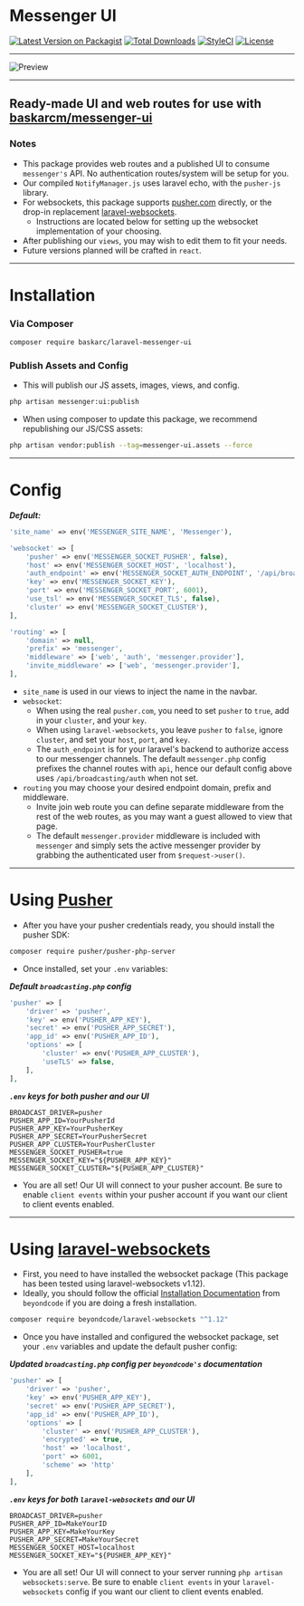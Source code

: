 # Messenger UI

[![Latest Version on Packagist][ico-version]][link-packagist]
[![Total Downloads][ico-downloads]][link-downloads]
[![StyleCI][ico-styleci]][link-styleci]
[![License][ico-license]][link-license]

---

![Preview](https://raw.githubusercontent.com/RTippin/messenger/1.x/docs/images/image1.png?raw=true)

---

## Ready-made UI and web routes for use with [baskarcm/messenger-ui][link-messenger]

### Notes
- This package provides web routes and a published UI to consume `messenger's` API. No authentication routes/system will be setup for you.
- Our compiled `NotifyManager.js` uses laravel echo, with the `pusher-js` library. 
- For websockets, this package supports [pusher.com][link-pusher] directly, or the drop-in replacement [laravel-websockets][link-laravel-websockets].
  - Instructions are located below for setting up the websocket implementation of your choosing.
- After publishing our `views`, you may wish to edit them to fit your needs.
- Future versions planned will be crafted in `react`.

---

# Installation

### Via Composer

``` bash
composer require baskarc/laravel-messenger-ui
```

### Publish Assets and Config
- This will publish our JS assets, images, views, and config.
```bash
php artisan messenger:ui:publish
```
- When using composer to update this package, we recommend republishing our JS/CSS assets:
```bash
php artisan vendor:publish --tag=messenger-ui.assets --force
```

---

# Config

***Default:***

```php
'site_name' => env('MESSENGER_SITE_NAME', 'Messenger'),

'websocket' => [
    'pusher' => env('MESSENGER_SOCKET_PUSHER', false),
    'host' => env('MESSENGER_SOCKET_HOST', 'localhost'),
    'auth_endpoint' => env('MESSENGER_SOCKET_AUTH_ENDPOINT', '/api/broadcasting/auth'),
    'key' => env('MESSENGER_SOCKET_KEY'),
    'port' => env('MESSENGER_SOCKET_PORT', 6001),
    'use_tsl' => env('MESSENGER_SOCKET_TLS', false),
    'cluster' => env('MESSENGER_SOCKET_CLUSTER'),
],

'routing' => [
    'domain' => null,
    'prefix' => 'messenger',
    'middleware' => ['web', 'auth', 'messenger.provider'],
    'invite_middleware' => ['web', 'messenger.provider'],
],
```
- `site_name` is used in our views to inject the name in the navbar.
- `websocket`:
  - When using the real `pusher.com`, you need to set `pusher` to `true`, add in your `cluster`, and your `key`.
  - When using `laravel-websockets`, you leave `pusher` to `false`, ignore `cluster`, and set your `host`, `port`, and `key`.
  - The `auth_endpoint` is for your laravel's backend to authorize access to our messenger channels. The default `messenger.php` config prefixes the channel routes with `api`, hence our default config above uses `/api/broadcasting/auth` when not set.
- `routing` you may choose your desired endpoint domain, prefix and middleware.
  - Invite join web route you can define separate middleware from the rest of the web routes, as you may want a guest allowed to view that page.
  - The default `messenger.provider` middleware is included with `messenger` and simply sets the active messenger provider by grabbing the authenticated user from `$request->user()`.

---

# Using [Pusher][link-pusher]
- After you have your pusher credentials ready, you should install the pusher SDK:

```bash
composer require pusher/pusher-php-server
```

- Once installed, set your `.env` variables:

***Default `broadcasting.php` config***

```php
'pusher' => [
    'driver' => 'pusher',
    'key' => env('PUSHER_APP_KEY'),
    'secret' => env('PUSHER_APP_SECRET'),
    'app_id' => env('PUSHER_APP_ID'),
    'options' => [
        'cluster' => env('PUSHER_APP_CLUSTER'),
        'useTLS' => false,
    ],
], 
```
***`.env` keys for both pusher and our UI***

```dotenv
BROADCAST_DRIVER=pusher
PUSHER_APP_ID=YourPusherId
PUSHER_APP_KEY=YourPusherKey
PUSHER_APP_SECRET=YourPusherSecret
PUSHER_APP_CLUSTER=YourPusherCluster
MESSENGER_SOCKET_PUSHER=true
MESSENGER_SOCKET_KEY="${PUSHER_APP_KEY}"
MESSENGER_SOCKET_CLUSTER="${PUSHER_APP_CLUSTER}"
```
- You are all set! Our UI will connect to your pusher account. Be sure to enable `client events` within your pusher account if you want our client to client events enabled.

---

# Using [laravel-websockets][link-laravel-websockets]
- First, you need to have installed the websocket package (This package has been tested using laravel-websockets v1.12).
- Ideally, you should follow the official [Installation Documentation][link-laravel-websockets-install] from `beyondcode` if you are doing a fresh installation.

```bash
composer require beyondcode/laravel-websockets "^1.12"
```

- Once you have installed and configured the websocket package, set your `.env` variables and update the default pusher config:

***Updated `broadcasting.php` config per `beyondcode's` documentation***

```php
'pusher' => [
    'driver' => 'pusher',
    'key' => env('PUSHER_APP_KEY'),
    'secret' => env('PUSHER_APP_SECRET'),
    'app_id' => env('PUSHER_APP_ID'),
    'options' => [
        'cluster' => env('PUSHER_APP_CLUSTER'),
        'encrypted' => true,
        'host' => 'localhost',
        'port' => 6001,
        'scheme' => 'http'
    ],
],
```
***`.env` keys for both `laravel-websockets` and our UI***

```dotenv
BROADCAST_DRIVER=pusher
PUSHER_APP_ID=MakeYourID
PUSHER_APP_KEY=MakeYourKey
PUSHER_APP_SECRET=MakeYourSecret
MESSENGER_SOCKET_HOST=localhost
MESSENGER_SOCKET_KEY="${PUSHER_APP_KEY}"
```
- You are all set! Our UI will connect to your server running `php artisan websockets:serve`. Be sure to enable `client events` in your `laravel-websockets` config if you want our client to client events enabled.


[link-messenger]: https://github.com/RTippin/messenger
[link-author]: https://github.com/rtippin
[ico-version]: https://img.shields.io/packagist/v/rtippin/messenger-ui.svg?style=plastic&cacheSeconds=3600
[ico-downloads]: https://img.shields.io/packagist/dt/rtippin/messenger-ui.svg?style=plastic&cacheSeconds=3600
[ico-styleci]: https://styleci.io/repos/379743201/shield?style=plastic&cacheSeconds=3600
[ico-license]: https://img.shields.io/github/license/RTippin/messenger-ui?style=plastic
[link-packagist]: https://packagist.org/packages/rtippin/messenger-ui
[link-downloads]: https://packagist.org/packages/rtippin/messenger-ui
[link-license]: https://packagist.org/packages/rtippin/messenger-ui
[link-styleci]: https://styleci.io/repos/379743201
[link-laravel-websockets]: https://beyondco.de/docs/laravel-websockets/getting-started/introduction
[link-laravel-websockets-install]: https://beyondco.de/docs/laravel-websockets/getting-started/installation
[link-pusher]: https://pusher.com/
